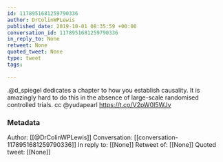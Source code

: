 ```yaml
---
id: 1178951681259790336
author: DrColinWPLewis
published_date: 2019-10-01 08:35:59 +00:00
conversation_id: 1178951681259790336
in_reply_to: None
retweet: None
quoted_tweet: None
type: tweet
tags:

---
```


.@d_spiegel dedicates a chapter to how you establish causality. It is amazingly hard to do this in the absence of large-scale randomised controlled trials. cc @yudapearl https://t.co/V2pW0I5WJv

### Metadata

Author: [[@DrColinWPLewis]]
Conversation: [[conversation-1178951681259790336]]
In reply to: [[None]]
Retweet of: [[None]]
Quoted tweet: [[None]]
